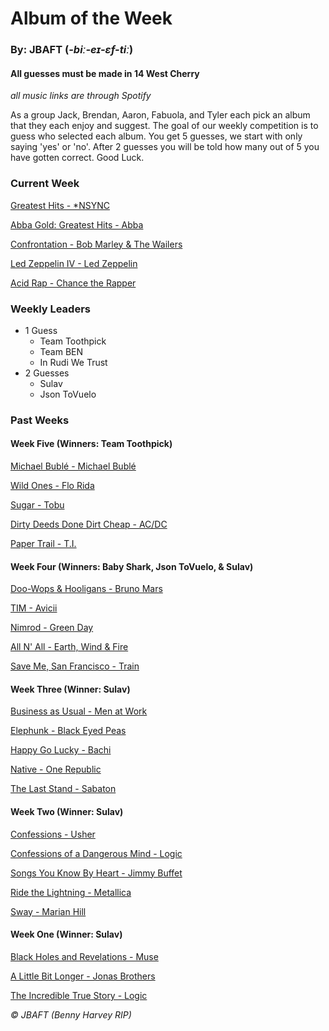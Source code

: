 # Album of the Week
### By: JBAFT (*-biː-eɪ-ɛf-tiː*)

#### All guesses must be made in 14 West Cherry
*all music links are through Spotify*

As a group Jack, Brendan, Aaron, Fabuola, and Tyler each pick an album that they each enjoy and suggest. The goal of our weekly competition is to guess who selected each album. You get 5 guesses, we start with only saying 'yes' or 'no'. After 2 guesses you will be told how many out of 5 you have gotten correct. Good Luck.

### Current Week
[Greatest Hits - \*NSYNC](https://open.spotify.com/album/45gbCmUeq5ZMgXiDkPweRD)

[Abba Gold: Greatest Hits - Abba](https://open.spotify.com/playlist/5zDA9OCLRf44MfKBus4Klj)

[Confrontation - Bob Marley & The Wailers](https://open.spotify.com/album/5Rg4ZSwf1LPCuAMr0msdun)

[Led Zeppelin IV - Led Zeppelin](https://open.spotify.com/album/1Ugdi2OTxKopVVqsprp5pb)

[Acid Rap - Chance the Rapper](https://open.spotify.com/album/2VBcztE58pBKjIDS5oEgFh)

### Weekly Leaders
- 1 Guess
	- Team Toothpick
	- Team BEN
	- In Rudi We Trust
- 2 Guesses
	- Sulav
	- Json ToVuelo

### Past Weeks
#### Week Five (Winners: Team Toothpick)
[Michael Bublé - Michael Bublé](https://open.spotify.com/album/3rpSksJSFdNFqk5vne8at2)

[Wild Ones - Flo Rida](https://open.spotify.com/album/7eLwoxxWs6lfkVYJGkGNbk)

[Sugar - Tobu](https://open.spotify.com/album/1d1l3UkeAjtM7kVTDyR8yp)

[Dirty Deeds Done Dirt Cheap - AC/DC](https://open.spotify.com/album/76mvVgXOde87B9aOzLXCOI)

[Paper Trail - T.I.](https://open.spotify.com/album/5PfepkNWgRR2DI02Y8AawC)

#### Week Four (Winners: Baby Shark, Json ToVuelo, & Sulav)
[Doo-Wops & Hooligans - Bruno Mars](https://open.spotify.com/album/1uyf3l2d4XYwiEqAb7t7fX)

[TIM - Avicii](https://open.spotify.com/album/6Ad1E9vl75ZB3Ir87zwXIJ)

[Nimrod - Green Day](https://open.spotify.com/album/3x2uer6Xh0d5rF8toWpRDA)

[All N' All - Earth, Wind & Fire](https://open.spotify.com/album/0w0eT42Gyq6G9yXB0RirWh)

[Save Me, San Francisco - Train](https://open.spotify.com/album/1CwXS6MAz8Wo7K4TzW9iuR)

#### Week Three (Winner: Sulav)
[Business as Usual - Men at Work](https://open.spotify.com/album/4HDJMKkwAMVFewqfZcmf84)

[Elephunk - Black Eyed Peas](https://open.spotify.com/album/4wBDclsxFzGnR4kVAAMI7K)

[Happy Go Lucky - Bachi](https://open.spotify.com/album/7a1lJcddKEyLNPHLkjA9vX)

[Native - One Republic](https://open.spotify.com/album/2bbhW5ifCwOYM8DMkqoYBF)

[The Last Stand - Sabaton](https://open.spotify.com/album/3KePhGKcmAXACdYBFtILDX)

#### Week Two (Winner: Sulav)
[Confessions - Usher](https://open.spotify.com/album/1RM6MGv6bcl6NrAG8PGoZk)

[Confessions of a Dangerous Mind - Logic](https://open.spotify.com/album/6GeHCNwwqMMUrpxuGTRYcf)

[Songs You Know By Heart - Jimmy Buffet](https://open.spotify.com/album/6MlglzxBetAjx7yZNAQt3D)

[Ride the Lightning - Metallica](https://open.spotify.com/album/2omIeSJEGQeKHPOpiXgfkr)

[Sway - Marian Hill](https://open.spotify.com/album/4GgwHp794AzZkv2hh8geZu)

#### Week One (Winner: Sulav)
[Black Holes and Revelations - Muse](https://open.spotify.com/album/0lw68yx3MhKflWFqCsGkIs)

[A Little Bit Longer - Jonas Brothers](https://open.spotify.com/album/4jcRw4qVurxoZcfIYPKDpz)

[The Incredible True Story - Logic](https://open.spotify.com/album/5dOpbgAmJeyoakKQ0QLWkR)

<p class="copyright"><i>&copy; JBAFT (Benny Harvey RIP)</i></p>

